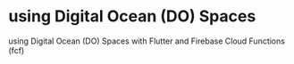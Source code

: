 # using Digital Ocean (DO) Spaces
using Digital Ocean (DO) Spaces with Flutter and Firebase Cloud Functions (fcf)
